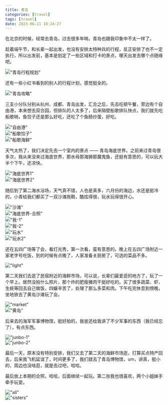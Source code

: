 ```yaml
---
title: 青岛
categories: [travel]
tags: [travel]
date: 2023-06-21 18:24:27
---
```


在北京的时候，经常去青岛，过去很多年呐，青岛也跟我印象中不太一样了。

趁着端午节，和长辈一起出发，也没有安排太特种兵的行程，反正安排了也不一定执行，所以出发前，基本是划定了一些区域和打卡的景点，哪天出发去哪个点随缘吧。

!["青岛行程规划"](https://wyy-static.oss-cn-guangzhou.aliyuncs.com/xx/qingdao-2023/map.jpg)

还有一些小红书看到的别人的行程计划，感觉挺全的。

!["青岛攻略"](https://wyy-static.oss-cn-guangzhou.aliyuncs.com/xx/qingdao-2023/plans.jpg)

三支小分队分别从杭州、成都、青岛出发，汇合之后，先去吃顿午餐，旁边有个自由港，本来想去双合园，但排队的人太多了，后来隔壁船歌排队快点，我们就先吃船歌呐，鱼饺子还是那么好吃，还吃了个鱼肠炒蛋，好吃。

!["自由港"](https://wyy-static.oss-cn-guangzhou.aliyuncs.com/xx/qingdao-2023/ziyougang.jpg)  
!["船歌饺子"](https://wyy-static.oss-cn-guangzhou.aliyuncs.com/xx/qingdao-2023/chuange-1.jpg)  
!["船歌海鲜"](https://wyy-static.oss-cn-guangzhou.aliyuncs.com/xx/qingdao-2023/chuange-2.jpg)  

天气太热了，我们决定先去一个室内的景点 —— 青岛海底世界。之前来过青岛很多次，我从来没来过海底世界，那水母那海狮那魔鬼鱼，还挺有意思的，可以玩大半个下午，还凉快。

!["海底世界1"](https://wyy-static.oss-cn-guangzhou.aliyuncs.com/xx/qingdao-2023/sea-00.jpg)  
!["海底世界2"](https://wyy-static.oss-cn-guangzhou.aliyuncs.com/xx/qingdao-2023/sea-01.jpg)  

随后到了第二海水浴场，天气真不错，人也是真多，六月份的海边，水还是挺冷的，小青给我们都买了一双沙滩拖鞋，酷炫得很，玩水玩得很开心。

!["沙滩"](https://wyy-static.oss-cn-guangzhou.aliyuncs.com/xx/qingdao-2023/sea-2.jpg)  
!["海底世界-合照"](https://wyy-static.oss-cn-guangzhou.aliyuncs.com/xx/qingdao-2023/sea-1.jpg)  
!["我-1"](https://wyy-static.oss-cn-guangzhou.aliyuncs.com/xx/qingdao-2023/me-1.jpg)  
!["我-2"](https://wyy-static.oss-cn-guangzhou.aliyuncs.com/xx/qingdao-2023/me-2.jpg)  
!["玩水"](https://wyy-static.oss-cn-guangzhou.aliyuncs.com/xx/qingdao-2023/sea-3.jpg)  
!["玩水2"](https://wyy-static.oss-cn-guangzhou.aliyuncs.com/xx/qingdao-2023/sea-4.jpg)  

还在五四广场等了会，看灯光秀，第一次看，蛮有意思的。晚上在五四广场附近一家老字号吃饭，到的时候有点晚了，人家准备关厨房了，可选的菜品不多。

!["light"](https://wyy-static.oss-cn-guangzhou.aliyuncs.com/xx/qingdao-2023/light.jpg)  

第二天我们去逛了民宿附近的海鲜市场，可以说，长辈们最爱逛的地方了，玩了一个早上。居然没拍什么照片，那个炸的肥瘦猪肉干挺好吃的。买了很多蔬菜、虾、生蚝等回去自己做饭，四嬢辛苦了，处理了那么多菜和肉。下午吃完休息到傍晚，坐地铁去了黄岛沙滩玩了会。

!["market"](https://wyy-static.oss-cn-guangzhou.aliyuncs.com/xx/qingdao-2023/market.jpg)  
!["黄岛"](https://wyy-static.oss-cn-guangzhou.aliyuncs.com/xx/qingdao-2023/huangdao.jpg)  

后来去的海军军事博物馆，挺好拍的，我爸还给我讲了不少军事的东西（我已经忘了），有点东西。

!["junbo-1"](https://wyy-static.oss-cn-guangzhou.aliyuncs.com/xx/qingdao-2023/junbo-1.jpg)  
!["junbo-2"](https://wyy-static.oss-cn-guangzhou.aliyuncs.com/xx/qingdao-2023/junbo-2.jpg)  

最后一天，原本没有特别安排，我们又去了第二天的海鲜市场逛，打算买点特产回去，后来我飞机延误了，时间更多了，我们就去了青岛博物馆，um，讲真，挺小的，周边也没啥逛，就是去过吧，哈哈。

最后放上本期的合照，哈哈，后面继续一起玩。第二张我也很喜欢，两个小姐妹手牵手玩耍。

!["all"](https://wyy-static.oss-cn-guangzhou.aliyuncs.com/xx/qingdao-2023/all.jpg)  
!["sisters"](https://wyy-static.oss-cn-guangzhou.aliyuncs.com/xx/qingdao-2023/sisters.jpg)  

